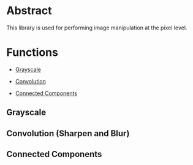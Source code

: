 # Abstract

This library is used for performing image manipulation at the pixel level.

# Functions

- [Grayscale](##Grayscale)

- [Convolution](##Convolution)

- [Connected Components](##Connected_Components)

## Grayscale

## Convolution (Sharpen and Blur)

## Connected Components


